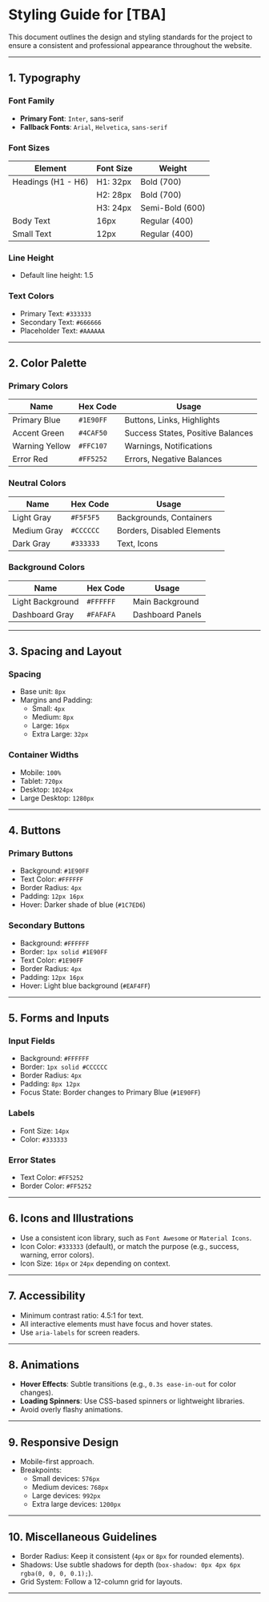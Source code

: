 # Styling Guide for [TBA]

This document outlines the design and styling standards for the project to ensure a consistent and professional appearance throughout the website.

---

## **1. Typography**

### **Font Family**

- **Primary Font**: `Inter`, sans-serif
- **Fallback Fonts**: `Arial`, `Helvetica`, `sans-serif`

### **Font Sizes**

| Element            | Font Size | Weight          |
| ------------------ | --------- | --------------- |
| Headings (H1 - H6) | H1: 32px  | Bold (700)      |
|                    | H2: 28px  | Bold (700)      |
|                    | H3: 24px  | Semi-Bold (600) |
| Body Text          | 16px      | Regular (400)   |
| Small Text         | 12px      | Regular (400)   |

### **Line Height**

- Default line height: 1.5

### **Text Colors**

- Primary Text: `#333333`
- Secondary Text: `#666666`
- Placeholder Text: `#AAAAAA`

---

## **2. Color Palette**

### **Primary Colors**

| Name           | Hex Code  | Usage                             |
| -------------- | --------- | --------------------------------- |
| Primary Blue   | `#1E90FF` | Buttons, Links, Highlights        |
| Accent Green   | `#4CAF50` | Success States, Positive Balances |
| Warning Yellow | `#FFC107` | Warnings, Notifications           |
| Error Red      | `#FF5252` | Errors, Negative Balances         |

### **Neutral Colors**

| Name        | Hex Code  | Usage                      |
| ----------- | --------- | -------------------------- |
| Light Gray  | `#F5F5F5` | Backgrounds, Containers    |
| Medium Gray | `#CCCCCC` | Borders, Disabled Elements |
| Dark Gray   | `#333333` | Text, Icons                |

### **Background Colors**

| Name             | Hex Code  | Usage            |
| ---------------- | --------- | ---------------- |
| Light Background | `#FFFFFF` | Main Background  |
| Dashboard Gray   | `#FAFAFA` | Dashboard Panels |

---

## **3. Spacing and Layout**

### **Spacing**

- Base unit: `8px`
- Margins and Padding:
  - Small: `4px`
  - Medium: `8px`
  - Large: `16px`
  - Extra Large: `32px`

### **Container Widths**

- Mobile: `100%`
- Tablet: `720px`
- Desktop: `1024px`
- Large Desktop: `1280px`

---

## **4. Buttons**

### **Primary Buttons**

- Background: `#1E90FF`
- Text Color: `#FFFFFF`
- Border Radius: `4px`
- Padding: `12px 16px`
- Hover: Darker shade of blue (`#1C7ED6`)

### **Secondary Buttons**

- Background: `#FFFFFF`
- Border: `1px solid #1E90FF`
- Text Color: `#1E90FF`
- Border Radius: `4px`
- Padding: `12px 16px`
- Hover: Light blue background (`#EAF4FF`)

---

## **5. Forms and Inputs**

### **Input Fields**

- Background: `#FFFFFF`
- Border: `1px solid #CCCCCC`
- Border Radius: `4px`
- Padding: `8px 12px`
- Focus State: Border changes to Primary Blue (`#1E90FF`)

### **Labels**

- Font Size: `14px`
- Color: `#333333`

### **Error States**

- Text Color: `#FF5252`
- Border Color: `#FF5252`

---

## **6. Icons and Illustrations**

- Use a consistent icon library, such as `Font Awesome` or `Material Icons`.
- Icon Color: `#333333` (default), or match the purpose (e.g., success, warning, error colors).
- Icon Size: `16px` or `24px` depending on context.

---

## **7. Accessibility**

- Minimum contrast ratio: 4.5:1 for text.
- All interactive elements must have focus and hover states.
- Use `aria-labels` for screen readers.

---

## **8. Animations**

- **Hover Effects**: Subtle transitions (e.g., `0.3s ease-in-out` for color changes).
- **Loading Spinners**: Use CSS-based spinners or lightweight libraries.
- Avoid overly flashy animations.

---

## **9. Responsive Design**

- Mobile-first approach.
- Breakpoints:
  - Small devices: `576px`
  - Medium devices: `768px`
  - Large devices: `992px`
  - Extra large devices: `1200px`

---

## **10. Miscellaneous Guidelines**

- Border Radius: Keep it consistent (`4px` or `8px` for rounded elements).
- Shadows: Use subtle shadows for depth (`box-shadow: 0px 4px 6px rgba(0, 0, 0, 0.1);`).
- Grid System: Follow a 12-column grid for layouts.

---

